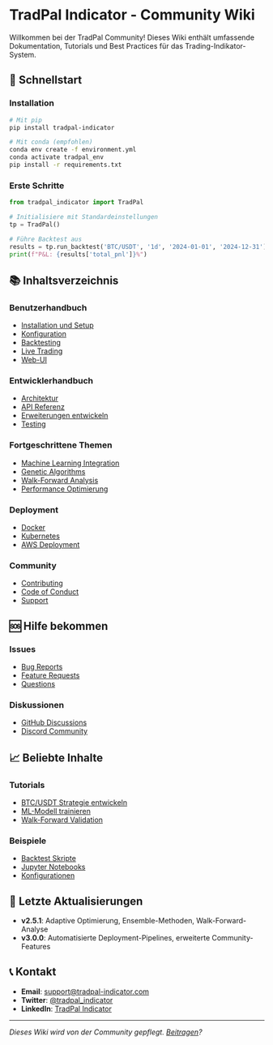 # TradPal Indicator - Community Wiki

Willkommen bei der TradPal Community! Dieses Wiki enthält umfassende Dokumentation, Tutorials und Best Practices für das Trading-Indikator-System.

## 🚀 Schnellstart

### Installation

```bash
# Mit pip
pip install tradpal-indicator

# Mit conda (empfohlen)
conda env create -f environment.yml
conda activate tradpal_env
pip install -r requirements.txt
```

### Erste Schritte

```python
from tradpal_indicator import TradPal

# Initialisiere mit Standardeinstellungen
tp = TradPal()

# Führe Backtest aus
results = tp.run_backtest('BTC/USDT', '1d', '2024-01-01', '2024-12-31')
print(f"P&L: {results['total_pnl']}%")
```

## 📚 Inhaltsverzeichnis

### Benutzerhandbuch
- [Installation und Setup](wiki/setup.md)
- [Konfiguration](wiki/configuration.md)
- [Backtesting](wiki/backtesting.md)
- [Live Trading](wiki/live-trading.md)
- [Web-UI](wiki/web-ui.md)

### Entwicklerhandbuch
- [Architektur](wiki/architecture.md)
- [API Referenz](wiki/api-reference.md)
- [Erweiterungen entwickeln](wiki/extensions.md)
- [Testing](wiki/testing.md)

### Fortgeschrittene Themen
- [Machine Learning Integration](wiki/ml-integration.md)
- [Genetic Algorithms](wiki/genetic-algorithms.md)
- [Walk-Forward Analysis](wiki/walk-forward.md)
- [Performance Optimierung](wiki/performance.md)

### Deployment
- [Docker](wiki/docker.md)
- [Kubernetes](wiki/kubernetes.md)
- [AWS Deployment](wiki/aws-deployment.md)

### Community
- [Contributing](wiki/contributing.md)
- [Code of Conduct](wiki/code-of-conduct.md)
- [Support](wiki/support.md)

## 🆘 Hilfe bekommen

### Issues
- [Bug Reports](https://github.com/your-org/tradpal-indicator/issues/new?template=bug_report.md)
- [Feature Requests](https://github.com/your-org/tradpal-indicator/issues/new?template=feature_request.md)
- [Questions](https://github.com/your-org/tradpal-indicator/issues/new?template=question.md)

### Diskussionen
- [GitHub Discussions](https://github.com/your-org/tradpal-indicator/discussions)
- [Discord Community](https://discord.gg/tradpal)

## 📈 Beliebte Inhalte

### Tutorials
- [BTC/USDT Strategie entwickeln](wiki/tutorials/btc-usdt-strategy.md)
- [ML-Modell trainieren](wiki/tutorials/ml-training.md)
- [Walk-Forward Validation](wiki/tutorials/walk-forward-validation.md)

### Beispiele
- [Backtest Skripte](examples/)
- [Jupyter Notebooks](examples/)
- [Konfigurationen](config/)

## 🔄 Letzte Aktualisierungen

- **v2.5.1**: Adaptive Optimierung, Ensemble-Methoden, Walk-Forward-Analyse
- **v3.0.0**: Automatisierte Deployment-Pipelines, erweiterte Community-Features

## 📞 Kontakt

- **Email**: support@tradpal-indicator.com
- **Twitter**: [@tradpal_indicator](https://twitter.com/tradpal_indicator)
- **LinkedIn**: [TradPal Indicator](https://linkedin.com/company/tradpal-indicator)

---

*Dieses Wiki wird von der Community gepflegt. [Beitragen](wiki/contributing.md)?*